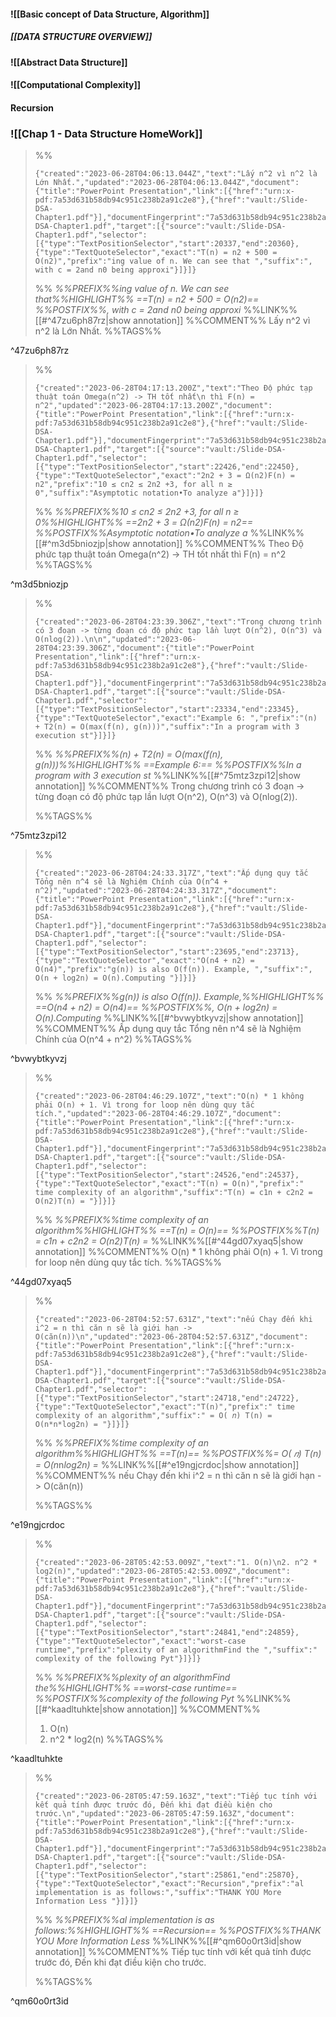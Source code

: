 

#### ![[Basic concept of Data Structure, Algorithm]]


##### [[DATA STRUCTURE OVERVIEW]]


#### **![[Abstract Data Structure]]**


#### **![[Computational Complexity]]**


#### **Recursion**


### ![[Chap 1 - Data Structure HomeWork]]


>%%
>```annotation-json
>{"created":"2023-06-28T04:06:13.044Z","text":"Lấy n^2 vì n^2 là Lớn Nhất.","updated":"2023-06-28T04:06:13.044Z","document":{"title":"PowerPoint Presentation","link":[{"href":"urn:x-pdf:7a53d631b58db94c951c238b2a91c2e8"},{"href":"vault:/Slide-DSA-Chapter1.pdf"}],"documentFingerprint":"7a53d631b58db94c951c238b2a91c2e8"},"uri":"vault:/Slide-DSA-Chapter1.pdf","target":[{"source":"vault:/Slide-DSA-Chapter1.pdf","selector":[{"type":"TextPositionSelector","start":20337,"end":20360},{"type":"TextQuoteSelector","exact":"T(n) = n2 + 500 = O(n2)","prefix":"ing value of n. We can see that ","suffix":", with c = 2and n0 being approxi"}]}]}
>```
>%%
>*%%PREFIX%%ing value of n. We can see that%%HIGHLIGHT%% ==T(n) = n2 + 500 = O(n2)== %%POSTFIX%%, with c = 2and n0 being approxi*
>%%LINK%%[[#^47zu6ph87rz|show annotation]]
>%%COMMENT%%
>Lấy n^2 vì n^2 là Lớn Nhất.
>%%TAGS%%
>
^47zu6ph87rz


>%%
>```annotation-json
>{"created":"2023-06-28T04:17:13.200Z","text":"Theo Độ phức tạp thuật toán Omega(n^2) -> TH tốt nhất\n thì F(n) = n^2","updated":"2023-06-28T04:17:13.200Z","document":{"title":"PowerPoint Presentation","link":[{"href":"urn:x-pdf:7a53d631b58db94c951c238b2a91c2e8"},{"href":"vault:/Slide-DSA-Chapter1.pdf"}],"documentFingerprint":"7a53d631b58db94c951c238b2a91c2e8"},"uri":"vault:/Slide-DSA-Chapter1.pdf","target":[{"source":"vault:/Slide-DSA-Chapter1.pdf","selector":[{"type":"TextPositionSelector","start":22426,"end":22450},{"type":"TextQuoteSelector","exact":"2n2 + 3 = Ω(n2)F(n) = n2","prefix":"10 ≤ cn2 ≤ 2n2 +3, for all n ≥ 0","suffix":"Asymptotic notation•To analyze a"}]}]}
>```
>%%
>*%%PREFIX%%10 ≤ cn2 ≤ 2n2 +3, for all n ≥ 0%%HIGHLIGHT%% ==2n2 + 3 = Ω(n2)F(n) = n2== %%POSTFIX%%Asymptotic notation•To analyze a*
>%%LINK%%[[#^m3d5bniozjp|show annotation]]
>%%COMMENT%%
>Theo Độ phức tạp thuật toán Omega(n^2) -> TH tốt nhất
> thì F(n) = n^2
>%%TAGS%%
>
^m3d5bniozjp





>%%
>```annotation-json
>{"created":"2023-06-28T04:23:39.306Z","text":"Trong chương trình có 3 đoạn -> từng đoạn có độ phức tạp lần lượt O(n^2), O(n^3) và O(nlog(2)).\n\n","updated":"2023-06-28T04:23:39.306Z","document":{"title":"PowerPoint Presentation","link":[{"href":"urn:x-pdf:7a53d631b58db94c951c238b2a91c2e8"},{"href":"vault:/Slide-DSA-Chapter1.pdf"}],"documentFingerprint":"7a53d631b58db94c951c238b2a91c2e8"},"uri":"vault:/Slide-DSA-Chapter1.pdf","target":[{"source":"vault:/Slide-DSA-Chapter1.pdf","selector":[{"type":"TextPositionSelector","start":23334,"end":23345},{"type":"TextQuoteSelector","exact":"Example 6: ","prefix":"(n) + T2(n) = O(max(f(n), g(n)))","suffix":"In a program with 3 execution st"}]}]}
>```
>%%
>*%%PREFIX%%(n) + T2(n) = O(max(f(n), g(n)))%%HIGHLIGHT%% ==Example 6:== %%POSTFIX%%In a program with 3 execution st*
>%%LINK%%[[#^75mtz3zpi12|show annotation]]
>%%COMMENT%%
>Trong chương trình có 3 đoạn -> từng đoạn có độ phức tạp lần lượt O(n^2), O(n^3) và O(nlog(2)).
>
>
>%%TAGS%%
>
^75mtz3zpi12


>%%
>```annotation-json
>{"created":"2023-06-28T04:24:33.317Z","text":"Ấp dụng quy tắc Tổng nên n^4 sẽ là Nghiệm Chính của O(n^4 + n^2)","updated":"2023-06-28T04:24:33.317Z","document":{"title":"PowerPoint Presentation","link":[{"href":"urn:x-pdf:7a53d631b58db94c951c238b2a91c2e8"},{"href":"vault:/Slide-DSA-Chapter1.pdf"}],"documentFingerprint":"7a53d631b58db94c951c238b2a91c2e8"},"uri":"vault:/Slide-DSA-Chapter1.pdf","target":[{"source":"vault:/Slide-DSA-Chapter1.pdf","selector":[{"type":"TextPositionSelector","start":23695,"end":23713},{"type":"TextQuoteSelector","exact":"O(n4 + n2) = O(n4)","prefix":"g(n)) is also O(f(n)). Example, ","suffix":", O(n + log2n) = O(n).Computing "}]}]}
>```
>%%
>*%%PREFIX%%g(n)) is also O(f(n)). Example,%%HIGHLIGHT%% ==O(n4 + n2) = O(n4)== %%POSTFIX%%, O(n + log2n) = O(n).Computing*
>%%LINK%%[[#^bvwybtkyvzj|show annotation]]
>%%COMMENT%%
>Ấp dụng quy tắc Tổng nên n^4 sẽ là Nghiệm Chính của O(n^4 + n^2)
>%%TAGS%%
>
^bvwybtkyvzj


>%%
>```annotation-json
>{"created":"2023-06-28T04:46:29.107Z","text":"O(n) * 1 không phải O(n) + 1. Vì trong for loop nên dùng quy tắc tích.","updated":"2023-06-28T04:46:29.107Z","document":{"title":"PowerPoint Presentation","link":[{"href":"urn:x-pdf:7a53d631b58db94c951c238b2a91c2e8"},{"href":"vault:/Slide-DSA-Chapter1.pdf"}],"documentFingerprint":"7a53d631b58db94c951c238b2a91c2e8"},"uri":"vault:/Slide-DSA-Chapter1.pdf","target":[{"source":"vault:/Slide-DSA-Chapter1.pdf","selector":[{"type":"TextPositionSelector","start":24526,"end":24537},{"type":"TextQuoteSelector","exact":"T(n) = O(n)","prefix":" time complexity of an algorithm","suffix":"T(n) = c1n + c2n2 = O(n2)T(n) = "}]}]}
>```
>%%
>*%%PREFIX%%time complexity of an algorithm%%HIGHLIGHT%% ==T(n) = O(n)== %%POSTFIX%%T(n) = c1n + c2n2 = O(n2)T(n) =*
>%%LINK%%[[#^44gd07xyaq5|show annotation]]
>%%COMMENT%%
>O(n) * 1 không phải O(n) + 1. Vì trong for loop nên dùng quy tắc tích.
>%%TAGS%%
>
^44gd07xyaq5


>%%
>```annotation-json
>{"created":"2023-06-28T04:52:57.631Z","text":"nếu Chạy đến khi i^2 = n thì căn n sẽ là giới hạn -> O(căn(n))\n","updated":"2023-06-28T04:52:57.631Z","document":{"title":"PowerPoint Presentation","link":[{"href":"urn:x-pdf:7a53d631b58db94c951c238b2a91c2e8"},{"href":"vault:/Slide-DSA-Chapter1.pdf"}],"documentFingerprint":"7a53d631b58db94c951c238b2a91c2e8"},"uri":"vault:/Slide-DSA-Chapter1.pdf","target":[{"source":"vault:/Slide-DSA-Chapter1.pdf","selector":[{"type":"TextPositionSelector","start":24718,"end":24722},{"type":"TextQuoteSelector","exact":"T(n)","prefix":" time complexity of an algorithm","suffix":" = O( 𝑛) T(n) = O(n*n*log2n) = "}]}]}
>```
>%%
>*%%PREFIX%%time complexity of an algorithm%%HIGHLIGHT%% ==T(n)== %%POSTFIX%%= O( 𝑛) T(n) = O(n*n*log2n) =*
>%%LINK%%[[#^e19ngjcrdoc|show annotation]]
>%%COMMENT%%
>nếu Chạy đến khi i^2 = n thì căn n sẽ là giới hạn -> O(căn(n))
>
>%%TAGS%%
>
^e19ngjcrdoc


>%%
>```annotation-json
>{"created":"2023-06-28T05:42:53.009Z","text":"1. O(n)\n2. n^2 * log2(n)","updated":"2023-06-28T05:42:53.009Z","document":{"title":"PowerPoint Presentation","link":[{"href":"urn:x-pdf:7a53d631b58db94c951c238b2a91c2e8"},{"href":"vault:/Slide-DSA-Chapter1.pdf"}],"documentFingerprint":"7a53d631b58db94c951c238b2a91c2e8"},"uri":"vault:/Slide-DSA-Chapter1.pdf","target":[{"source":"vault:/Slide-DSA-Chapter1.pdf","selector":[{"type":"TextPositionSelector","start":24841,"end":24859},{"type":"TextQuoteSelector","exact":"worst-case runtime","prefix":"plexity of an algorithmFind the ","suffix":" complexity of the following Pyt"}]}]}
>```
>%%
>*%%PREFIX%%plexity of an algorithmFind the%%HIGHLIGHT%% ==worst-case runtime== %%POSTFIX%%complexity of the following Pyt*
>%%LINK%%[[#^kaadltuhkte|show annotation]]
>%%COMMENT%%
>1. O(n)
>2. n^2 * log2(n)
>%%TAGS%%
>
^kaadltuhkte


>%%
>```annotation-json
>{"created":"2023-06-28T05:47:59.163Z","text":"Tiếp tục tính với kết quả tính được trước đó, Đến khi đạt điều kiện cho trước.\n","updated":"2023-06-28T05:47:59.163Z","document":{"title":"PowerPoint Presentation","link":[{"href":"urn:x-pdf:7a53d631b58db94c951c238b2a91c2e8"},{"href":"vault:/Slide-DSA-Chapter1.pdf"}],"documentFingerprint":"7a53d631b58db94c951c238b2a91c2e8"},"uri":"vault:/Slide-DSA-Chapter1.pdf","target":[{"source":"vault:/Slide-DSA-Chapter1.pdf","selector":[{"type":"TextPositionSelector","start":25861,"end":25870},{"type":"TextQuoteSelector","exact":"Recursion","prefix":"al implementation is as follows:","suffix":"THANK YOU More Information Less "}]}]}
>```
>%%
>*%%PREFIX%%al implementation is as follows:%%HIGHLIGHT%% ==Recursion== %%POSTFIX%%THANK YOU More Information Less*
>%%LINK%%[[#^qm60o0rt3id|show annotation]]
>%%COMMENT%%
>Tiếp tục tính với kết quả tính được trước đó, Đến khi đạt điều kiện cho trước.
>
>%%TAGS%%
>
^qm60o0rt3id

